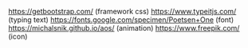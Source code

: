 https://getbootstrap.com/ (framework css)
https://www.typeitjs.com/ (typing text)
https://fonts.google.com/specimen/Poetsen+One (font)
https://michalsnik.github.io/aos/ (animation)
https://www.freepik.com/ (icon)
